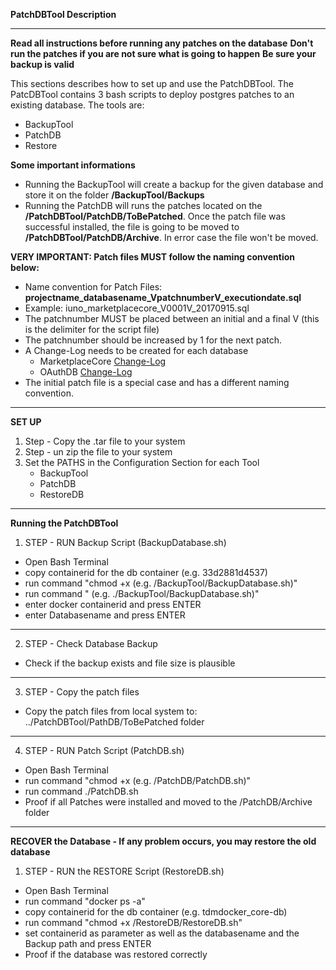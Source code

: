 **PatchDBTool Description**
* * * * * * * *
**Read all instructions before running any patches on the database**
**Don't run the patches if you are not sure what is going to happen**
**Be sure your backup is valid**


This sections describes how to set up and use the PatchDBTool. The PatcDBTool contains 3 bash scripts to deploy postgres patches to an existing database. The tools
are:
- BackupTool
- PatchDB
- Restore

**Some important informations**
- Running the BackupTool will create a backup for the given database and store it on the folder **/BackupTool/Backups**
- Running the PatchDB will runs the patches located on the **/PatchDBTool/PatchDB/ToBePatched**. Once the patch file was successful installed, the file is going to be moved to **/PatchDBTool/PatchDB/Archive**. In error case the file won't be moved.

**VERY IMPORTANT: Patch files MUST follow the naming convention below:**
- Name convention for Patch Files: **projectname_databasename_VpatchnumberV_executiondate.sql**
- Example: iuno_marketplacecore_V0001V_20170915.sql
- The patchnumber MUST be placed between an initial and a final V (this is the delimiter for the script file)
- The patchnumber should be increased by 1 for the next patch.
- A Change-Log needs to be created for each database
    - MarketplaceCore [Change-Log](https://github.com/IUNO-TDM/MarketplaceCore/tree/master/Database-patches)
    - OAuthDB [Change-Log](https://github.com/IUNO-TDM)
- The initial patch file is a special case and has a different naming convention.

* * * * * * * * *
**SET UP**

1. Step - Copy the .tar file to your system
2. Step - un zip the file to your system
3. Set the PATHS in the Configuration Section for each Tool
    - BackupTool
    - PatchDB
    - RestoreDB

* * * * * * * * *

**Running the PatchDBTool**
1. STEP - RUN Backup Script (BackupDatabase.sh)
- Open Bash Terminal
- copy containerid for the db container (e.g. 33d2881d4537)
- run command "chmod +x <pathToBackupScript> (e.g. /BackupTool/BackupDatabase.sh)"
- run command "<pathToBackupScript> (e.g. ./BackupTool/BackupDatabase.sh)"
- enter docker containerid and press ENTER
- enter Databasename and press ENTER
* * * * * * * * *
2. STEP - Check Database Backup
- Check if the backup exists and file size is plausible
* * * * * * * * *
3. STEP - Copy the patch files
- Copy the patch files from local system to: ../PatchDBTool/PathDB/ToBePatched folder
* * * * * * * * *
4. STEP - RUN Patch Script (PatchDB.sh)
- Open Bash Terminal
- run command "chmod +x <pathToPatchDBTool> (e.g. /PatchDB/PatchDB.sh)"
- run command ./PatchDB.sh
- Proof if all Patches were installed and moved to the /PatchDB/Archive folder
* * * * * * * * *
**RECOVER the Database - If any problem occurs, you may restore the old database**
1. STEP - RUN the RESTORE Script (RestoreDB.sh)
- Open Bash Terminal
- run command "docker ps -a"
- copy containerid for the db container (e.g. tdmdocker_core-db)
- run command "chmod +x /RestoreDB/RestoreDB.sh"
- set containerid as parameter as well as the databasename and the Backup path and press ENTER
- Proof if the database was restored correctly

